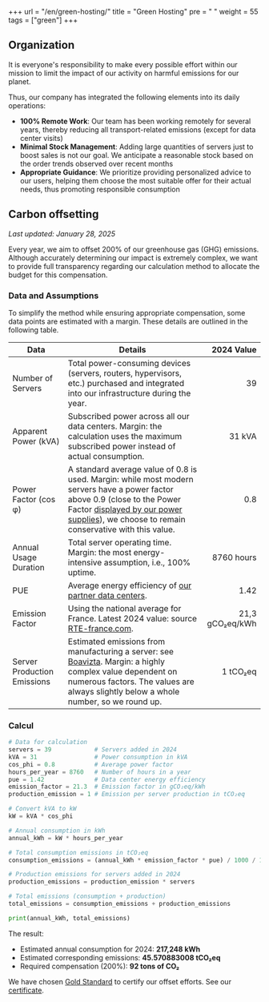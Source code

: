 +++
url = "/en/green-hosting/"
title = "Green Hosting"
pre = "<i class='fas fa-fw fa-leaf'></i> "
weight = 55
tags = ["green"]
+++

## Organization

It is everyone's responsibility to make every possible effort within our mission to limit the impact of our activity on harmful emissions for our planet.

Thus, our company has integrated the following elements into its daily operations:

  * **100% Remote Work**: Our team has been working remotely for several years, thereby reducing all transport-related emissions (except for data center visits)
  * **Minimal Stock Management**: Adding large quantities of servers just to boost sales is not our goal. We anticipate a reasonable   stock based on the order trends observed over recent months
  * **Appropriate Guidance**: We prioritize providing personalized advice to our users, helping them choose the most suitable offer for their actual needs, thus promoting responsible consumption

## Carbon offsetting

_Last updated: January 28, 2025_

Every year, we aim to offset 200% of our greenhouse gas (GHG) emissions. Although accurately determining our impact is extremely complex, we want to provide full transparency regarding our calculation method to allocate the budget for this compensation.

### Data and Assumptions

To simplify the method while ensuring appropriate compensation, some data points are estimated with a margin. These details are outlined in the following table.

| Data | Details | 2024 Value |
|--------|---------|------------:|
| Number of Servers | Total power-consuming devices (servers, routers, hypervisors, etc.) purchased and integrated into our infrastructure during the year. | 39 |
| Apparent Power (kVA) | Subscribed power across all our data centers. Margin: the calculation uses the maximum subscribed power instead of actual consumption. | 31 kVA |
| Power Factor (cos φ) | A standard average value of 0.8 is used. Margin: while most modern servers have a power factor above 0.9 (close to the Power Factor [displayed by our power supplies](https://store.supermicro.com/us_en/pub/media/wysiwyg/productspecs/PWS-606P-1R/PWS-606P-1R_quick_spec.pdf)), we choose to remain conservative with this value. | 0.8 |
| Annual Usage Duration | Total server operating time. Margin: the most energy-intensive assumption, i.e., 100% uptime. | 8760 hours |
|PUE|Average energy efficiency of [our partner data centers](https://sustainability.equinix.com/environment/operational-sustainability/).|1.42|
| Emission Factor | Using the national average for France. Latest 2024 value: source [RTE-france.com](https://www.rte-france.com/actualites/production-electricite-francaise-atteint-plus-haut-niveau-depuis-5-ans). | 21,3 gCO₂eq/kWh |
| Server Production Emissions | Estimated emissions from manufacturing a server: see [Boavizta](https://boavizta.org/blog/empreinte-de-la-fabrication-d-un-serveur). Margin: a highly complex value dependent on numerous factors. The values are always slightly below a whole number, so we round up. | 1 tCO₂eq |

### Calcul

```python
# Data for calculation
servers = 39            # Servers added in 2024
kVA = 31                # Power consumption in kVA
cos_phi = 0.8           # Average power factor
hours_per_year = 8760   # Number of hours in a year
pue = 1.42              # Data center energy efficiency
emission_factor = 21.3  # Emission factor in gCO₂eq/kWh
production_emission = 1 # Emission per server production in tCO₂eq

# Convert kVA to kW
kW = kVA * cos_phi

# Annual consumption in kWh
annual_kWh = kW * hours_per_year

# Total consumption emissions in tCO₂eq
consumption_emissions = (annual_kWh * emission_factor * pue) / 1000 / 1000  # Convert g to tonnes

# Production emissions for servers added in 2024
production_emissions = production_emission * servers

# Total emissions (consumption + production)
total_emissions = consumption_emissions + production_emissions

print(annual_kWh, total_emissions)
```

The result:

  * Estimated annual consumption for 2024: **217,248 kWh**
  * Estimated corresponding emissions: **45.570883008 tCO₂eq**
  * Required compensation (200%): **92 tons of CO₂**

We have chosen [Gold Standard](https://www.goldstandard.org/) to certify our offset efforts.
See our [certificate](https://files.alwaysdata.com/certifications/2025_GOLDSTANDARD_CERTIFICATE.zip).